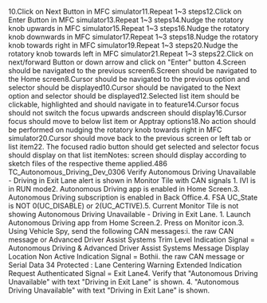 10.Click on Next Button in MFC simulator11.Repeat 1~3 steps12.Click on Enter Button in MFC simulator13.Repeat 1~3 steps14.Nudge the rotatory knob upwards in MFC simulator15.Repeat 1~3 steps16.Nudge the rotatory knob downwards in MFC simulator17.Repeat 1~3 steps18.Nudge the rotatory knob towards right in MFC simulator19.Repeat 1~3 steps20.Nudge the rotatory knob towards left in MFC simulator21.Repeat 1~3 steps22.Click on next/forward Button or down arrow and click on "Enter" button 4.Screen should be navigated to the previous screen6.Screen should be navigated to the Home screen8.Cursor should be navigated to the previous option and selector should be displayed10.Cursor should be navigated to the Next option and selector should be displayed12.Selected list item should be clickable, highlighted and should navigate in to feature14.Cursor focus should not switch the focus upwards andscreen should display16.Cursor focus should move to below list item or Apptray options18.No action should be performed on nudging the rotatory knob towards right in MFC simulator20.Cursor should move back to the previous screen or left tab or list item22. The focused radio button should get selected and selector focus should display on that list itemNotes: screen should display according to sketch files of the respective theme applied.486 TC_Autonomous_Driving_Dev_0306 Verify Autonomous Driving Unavailable - Driving in Exit Lane alert is shown in Monitor Tile with CAN signals 1. IVI is in RUN mode2. Autonomous Driving app is enabled in Home Screen.3. Autonomous Driving subscription is enabled in Back Office.4. FSA UC_State is NOT 0(UC_DISABLE) or 2(UC_ACTIVE).5. Current Monitor Tile is not showing Autonomous Driving Unavailable - Driving in Exit Lane. 1. Launch Autonomous Driving app from Home Screen.2. Press on Monitor icon.3. Using Vehicle Spy, send the following CAN messages:i. the raw CAN message or Advanced Driver Assist Systems Trim Level Indication Signal = Autonomous Driving & Advanced Driver Assist Systems Message Display Location Non Active Indication Signal = Bothii. the raw CAN message or Serial Data 34 Protected : Lane Centering Warning Extended Indication Request Authenticated Signal = Exit Lane4. Verify that "Autonomous Driving Unavailable" with text "Driving in Exit Lane" is shown. 4. "Autonomous Driving Unavailable" with text "Driving in Exit Lane" is shown.
